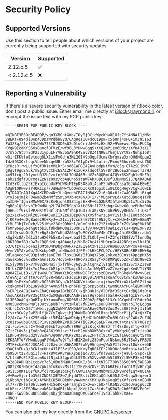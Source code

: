 # Security Policy

## Supported Versions

Use this section to tell people about which versions of your project are
currently being supported with security updates.

| Version    | Supported          |
| ---------- | ------------------ |
| 2.12.c.5   | :white_check_mark: |
| < 2.12.c.5 | :x:                |

## Reporting a Vulnerability

If there's a severe security vulnerability in the latest version of i3lock-color, don't post a public issue. Either email me directly at [i3lock@raymond.li](mailto:i3lock@raymond.li?subject=i3lock-color%20security%20vulnerability), or encrypt the issue text with my PGP public key:
```
-----BEGIN PGP PUBLIC KEY BLOCK-----

mQINBF3PSOoBEADQP/vqo3XMOntXWo/IOy0jDCicWycWbwU1UfsZYt4MNAf1/M6t
yBEKt+U94diDoD4JDDaWPdbHEyQ/6AqRqzUO+dcO19pmFc5p0nj4sPQ+iMJ95I63
FW3ZSq//1vf33sNWA773YBJOD0s02dDtuCriUd+06zHXd92+9Vm+wvsP0yaPUC3g
KVgN9IcdKYS6HsBuncfBFVzE/wf9BL3YHwvGgqS+XcQ2mPizy6Ddc/zXfn43zXLT
Q/nYb7Gt34EdP2J31ypuLFrVE3oSA9hK4SSvV8Z4INRELYhSjLVYt9S/NuhpIo8T
wOirZFKVfeBvtoog0LX1isFmGdje3ML20IH9bOqp7UcmsXbYqmza3xrOUdHQpqe2
Idz5O3XOrlcqcVbeeNNcqeUBr/u5XScYGIyDr9+b4utis/PxnqE6hoiwSrwsLZ6Q
QYHcsR+rwLujfxQf3k1emMLkrS+sd61WFGB4ZAvHpdpNtfym/c5g+CTA2SEjhM7+
g0qvT9guEhLk/mEgtXvCCkcESAIZMnk1xUkXldqofl5Vr8r2B6oEw2hmwwcTJrHJ
4x9IfcgrJDlyxcUQJ2UJzmtn/D6L7OdG465cdVZ+8QQRmf4IQV+6SXEqb1s9hFDj
sahJIdgftDDYmgaEzNYz09z/obAgUho5stsW7Ah/D8C1DsfD3DMNs5IS7QARAQAB
tCdSYXltb25kIExpICgoUmF5bW8xMTEpKSA8aGlAcmF5bW9uZC5saT6JAk4EEwEI
ADgWIQRkwvsY4QR1Ip//JdHwWN+YLbQvnQUCXc9I6gIbLwULCQgHAgYVCgkICwIE
FgIDAQIeAQIXgAAKCRDwWN+YLbQvndhCEAC1HRAXV2i6pQ6c6frCwAQSbMLiRiqd
OYyipejmjkF04wm3Zb4MMfzSWLoVXbHcX8NX8+i/VjMBgoPyLd/XutdDD8qq1TVb
paIbN+fIgniMMwW0X/8LRm6jqhlO8Z4igzExHF+GLG2NRMIhTaNdRp51x7Lc5iOu
PgR8p1Ql5+vhIb9WdNUq2L74JW7BSqb1Xit86NtJI723gbg+Xwbv60uuzPHhd0bN
jHHHJ1f9YSlPPZH5iMlBcl3iNoMfIbCp1G179IaK/sN5C4hPhVvy8GmoTlTIQ6If
gs2x1xFwoIMlz8SFX4KJwnIIXZz6JBzpGRNIXV5fhwrzLpvY19iKh+JIHOtxcovy
YjKOFe4+dOgBade29C+RyJ+i21cijTzsn8nE7COt49N3gXl+sXHUv4kSUVkGEmNY
VtMLFJbjTxDxb/V25iWov23Gz9DhWcl/oCmCnLhi+7YZtmNpCbFrZSkGVq0VNfBE
f6Mh96ugGbehg0tbbiLf0hdHMO0qi5DXP3Lfyy7Mw20YlOWiLqyTCs+HgVBXP783
n1SfQrswbObOj7z+Bg8iQvYwKhU2A6sgToROYeZ3mV4kuTEcqpJhfGBXD6xraUm1
kSg3Xc8A/3G1z34uHXGPb5sQx3eu+LbaSfDLTLObfy+ef+Z2fqt8Q8SVzTInnUQq
k8K700ofB9zOw7kCDQRdz0jqARAAqfyjVbId7hc4tL9H0rpGr4A2NFdjvs7ktf9L
63/GtzyTJ5oFa2jOMtmU4PDbgwOAHXFZJEQ9etzPsIxZOrH0uuOO/5WPxu+n+mEz
M+mnV6YA/wGu/IUKcbpOHMjinH6uaNlJ/PErJkHkGPCb97c/HFYROBoSBPtRW+8q
Qdlaq4cccwE93pindt1aoE7nHFlsxuQG0s8fQ8qX7SgO2okve3OJnstADpcpMX5x
VausXoGc3h6BQexaAnsIJ574ov5vNxFOHG/22RSsyf+Xd8MPqQv5Znk2lQD9EwzS
m15jy008jpkV7kByZHDNuiTjxfrhkCy6gS3RlCgnKZlyTqkjuU1vQ12S/xXZJzwD
IBfbxZQP9dfxYo4Pusd7bMlptkJTUmjr5JeLAcfNWyDTvwZ/ea+2gdrXedUYlYNS
m984ZIwLjDxC/PjwXyURCTNamYibGgnMHwD8Fr2czszBQxwM/ThGkgN6fdwyvGzL
AfeYAjZrZfTtA/OV7fpBR+hUAJcFJCSiHzIOyDlAMYVIaRnAfCGvCnE4ksUWP6so
vBBLQsF+XmCw5GhzDC26UV3Cyu/bJ0AXKVYtoKungixjrhwcZ6icAXiAvF6ZtfnA
xxqkgmm4lDbLJN9wbInhAVK5fiN+phbFDPgEorpyoxdsJtwmN0AAYHO+leBMFMfQ
RsEkPLcAEQEAAYkEbAQYAQgAIBYhBGTC+xjhBHUin/8l0fBY35gttC+dBQJdz0jq
AhsuAkAJEPBY35gttC+dwXQgBBkBCAAdFiEEs9q7pbmssSalH+X5oBTqibYruxsF
Al3PSOoACgkQoBTqibYruxuEmg/8D06MiJ7G9hZpENphSl3YcfGYgmHIfCPdc+D4
mMO50ychMGPMDlsDHtVSpUbTrvPtzNlulYfREAm9LsuFQRvYHOVNQ9rbI7gEo3ga
K4LrcCsYkG27TiMeiljgqN2qWHYJAHDdAPbmAEawCMo9Y3uiMvcs8Gt9lFjIiIa9
jfs+rBCw2yJwP2HlYjK7CyIgNvjiMjDbWNIeQY6ONlR+ojDR52bcPljyT4rQ+XTq
t2/ArCwcFciX25EoQ4ncl5F44GqwWDkdpj8/HCfNQkRPN7nR9LGftyFCWUxZLZUQ
Ux0Is6wubu0KxE3P1Xvz2HDhKZVBiR5P4TiC79CgSpENFyAvmCt4tnsnTu7UGYzj
JWl/Lvi+dirC+THmOj00sbTzyKnMn7896hgSiKlgkl968JfTf4SsDmySftg+894f
PZizZt8v3jjEy8oRvQ4S619Visz+3fxrM2mKbBXW33G+cWIyVkKqzUQgdI+itaO8
iLDP5HjMNSJd2VvvwswnJq0KnyMCRY2QzJ90E2FPTcl9Ltv1zEl16GqCWyQtSrma
tEKZAFTdFVMwdLbggFlWnLx7qOfTs7nBIXGmfi25DmPcufNskmq8RiTSxXyFRBJS
OMYP+xkxNR4JSOA+Clt20zclknX6HA9877vWy9Gnqm+gWu5PIfiDvxitQukc+e5B
N3WQfnEUxQ/8CN1ncUHk4JlP25vjFS9/eK+yTqR8AEEr20DD0cSNvRtpjwiaIZaf
Up9SQTtz2RuqiIl7+Hak8VCAKvYWHXy5BjId73x5SfnT9wuic+/jAaUi+5Ypo/Lh
R/LfsWPsE1EGtmcmRwltNjxL32gpiD4LS7TuY5XVvmVBUh5185Y/t5WkP3kv4FB6
uA2g8kADHQbLtcpVc7c510Ru3MQ8HSmyGKO/3K++itNTST70RV36SOCNfG3WDSBD
yO8t2RKzH6Q+f4a2pWJafuknvvMsTf11YRZBBZUVF1XVTABtEu/fucbTMjVHh2gd
69iICS0KTL6sf6K3fclPQiqKIbCFgf/CGWUaAyzWBM8bWsxD2kywrdf1qY+UU1AF
vV+RmvVjcr1o3V6fZNDSlXET8w7jHjddTBstiCEK4aQCds6DDJU2+Ucqw5sqzwr3
9LKbph/uibQxJC/AYNMiCH5OHDknhnyAwNmn+KMXHyJkqGoqB5zXVfsxrHroEBHR
Sl77//DFlSl06lLee97HiSoKckpFrsmjpSbkQ+wFcb0x4lRbN5vRx8oUvagpGJ2D
mLhEcizl8EB9RwneaN6AfJg0BIikKpxl/K/gf7wr8fdsEgK0WIgCb60Ed8VEd9+l
rnKFFKw58bCu0PS5Uk6Lnb/jbbWOaB4ngOeOEGPoeT1vdDI6hkkEma4=
=HNQH
-----END PGP PUBLIC KEY BLOCK-----
```
You can also get my key directly from the [GNUPG keyserver](http://keys.gnupg.net/pks/lookup?op=vindex&fingerprint=on&search=0xF058DF982DB42F9D).
